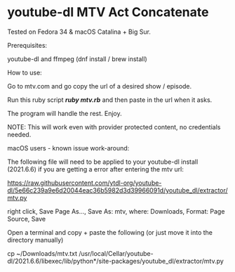 # youtube-dl MTV Act Concatenate

Tested on Fedora 34 & macOS Catalina + Big Sur.

Prerequisites:

youtube-dl and ffmpeg (dnf install / brew install)



How to use:

Go to mtv.com and go copy the url of a desired show / episode.

Run this ruby script ***ruby mtv.rb*** and then paste in the url when it asks.

The program will handle the rest. Enjoy.

NOTE: This will work even with provider protected content, no credentials needed.


macOS users - known issue work-around:

The following file will need to be applied to your youtube-dl install (2021.6.6) if you are getting a error after entering the mtv url:

https://raw.githubusercontent.com/ytdl-org/youtube-dl/5e66c239a9e6d20044eac36b5982d3d39966091d/youtube_dl/extractor/mtv.py

right click, Save Page As...,  Save As: mtv, where: Downloads, Format: Page Source, Save

Open a terminal and copy + paste the following (or just move it into the directory manually)

cp ~/Downloads/mtv.txt /usr/local/Cellar/youtube-dl/2021.6.6/libexec/lib/python*/site-packages/youtube_dl/extractor/mtv.py
